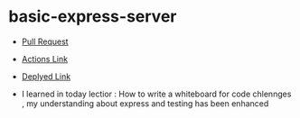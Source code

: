 # basic-express-server

* [Pull Request](https://github.com/ehabsalhi/basic-express-server/pull/1)
* [Actions Link ](https://github.com/ehabsalhi/basic-express-server/actions)
* [Deplyed Link](https://basic-express-server-ikvr.onrender.com)

* I learned in today lectior : How to write a whiteboard for code chlennges , my understanding about express and testing has been enhanced 
